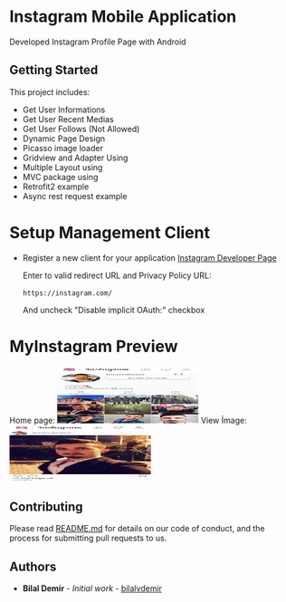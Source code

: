 # Instagram Mobile Application
Developed Instagram Profile Page with Android

## Getting Started
This project includes:
 - Get User Informations
 - Get User Recent Medias
 - Get User Follows (Not Allowed)
 - Dynamic Page Design
 - Picasso image loader
 - Gridview and Adapter Using
 - Multiple Layout using
 - MVC package using
 - Retrofit2 example
 - Async rest request example

# Setup Management Client
 - Register a new client for your application [Instagram Developer Page](https://www.instagram.com/developer/clients/manage/)
 
   Enter to valid redirect URL and Privacy Policy URL:
   ```
   https://instagram.com/
   ```
   And uncheck "Disable implicit OAuth:" checkbox
   
 # MyInstagram Preview
 Home page:
 <img height="100" width="250" src="https://github.com/bilalvdemir/images/blob/master/instagram_homepage.jpeg" />
 View İmage:
 <img height="100" width="250" src="https://github.com/bilalvdemir/images/blob/master/instagram_viewimage.jpeg" />

## Contributing

Please read [README.md](https://github.com/bilalvdemir/instagram/edit/master/README.md) for details on our code of conduct, and the process for submitting pull requests to us.

## Authors

* **Bilal Demir** - *Initial work* - [bilalvdemir](https://github.com/bilalvdemir)
